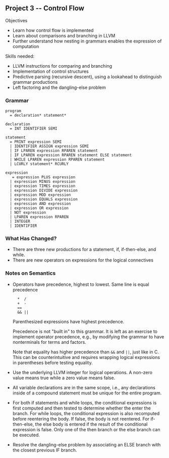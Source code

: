 ## Project 3 -- Control Flow

Objectives

- Learn how control flow is implemented
- Learn about comparisons and branching in LLVM
- Further understand how nesting in grammars enables the expression of computation

Skills needed:

- LLVM instructions for comparing and branching
- Implementation of control structures
- Predictive parsing (recursive descent), using a lookahead to distinguish grammar productions
- Left factoring and the dangling-else problem

### Grammar

    program
      = declaration* statement*

    declaration
      = INT IDENTIFIER SEMI

    statement
      = PRINT expression SEMI
      | IDENTIFIER ASSIGN expression SEMI
      | IF LPAREN expression RPAREN statement
      | IF LPAREN expression RPAREN statement ELSE statement
      | WHILE LPAREN expression RPAREN statement
      | LCURLY statement* RCURLY

    expression
       = expression PLUS expression
      | expression MINUS expression
      | expression TIMES expression
      | expression DIVIDE expression
      | expression MOD expression
      | expression EQUALS expression
      | expression AND expression
      | expression OR expression
      | NOT expression
      | LPAREN expression RPAREN
      | INTEGER
      | IDENTIFIER


### What Has Changed?

- There are three new productions for a statement, if, if-then-else, and while.
- There are new operators on expressions for the logical connectives

### Notes on Semantics

- Operators have precedence, highest to lowest.  Same line is equal precedence

        *  /
        +  -
        ==
        && ||
        
    Parenthesized expressions have highest precedence.
    
    Precedence is not "built in" to this grammar.  It is left as an
    exercise to implement operator precedence, e.g., by modifying the
    grammar to have nonterminals for terms and factors.
    
    Note that equality has higher precedence than `&&` and `||`, just
    like in C.  This can be counterintuitive and requires wrapping
    logical expressions in parentheses before testing equality.

- Use the underlying LLVM integer for logical operations.  A non-zero value means true while a zero value means false.

- All variable declarations are in the same scope, i.e., any declarations inside of a compound statement must be unique for the entire program.

- For both if statements and while loops, the conditional expressions is first computed and then tested to determine whether the enter the branch.  For while loops, the conditional expression is also recomputed before reentering the body.  If false, the body is not reentered.  For if-then-else, the else body is entered if the result of the conditional expression is false.  Only one of the then branch or the else branch can be executed.

- Resolve the dangling-else problem by associating an ELSE branch with the closest previous IF branch.
